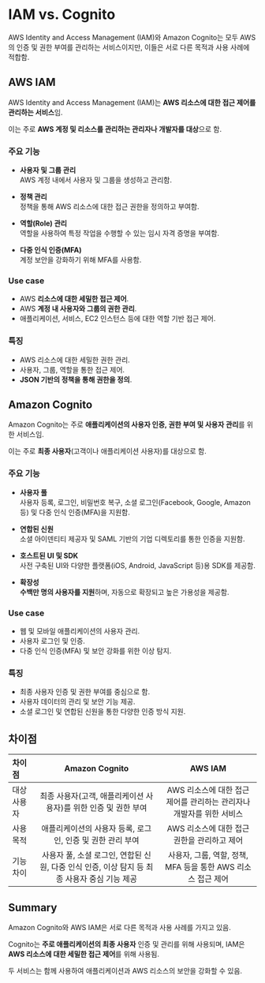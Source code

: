 # IAM vs. Cognito

AWS Identity and Access Management (IAM)와 Amazon Cognito는 모두 AWS의 인증 및 권한 부여를 관리하는 서비스이지만, 이들은 서로 다른 목적과 사용 사례에 적합함.

## AWS IAM

AWS Identity and Access Management (IAM)는 **AWS 리소스에 대한 접근 제어를 관리하는 서비스**임.  

이는 주로 **AWS 계정 및 리소스를 관리하는 관리자나 개발자를 대상**으로 함.

### 주요 기능

* **사용자 및 그룹 관리**  
    AWS 계정 내에서 사용자 및 그룹을 생성하고 관리함.

* **정책 관리**  
    정책을 통해 AWS 리소스에 대한 접근 권한을 정의하고 부여함.

* **역할(Role) 관리**  
    역할을 사용하여 특정 작업을 수행할 수 있는 임시 자격 증명을 부여함.

* **다중 인식 인증(MFA)**  
    계정 보안을 강화하기 위해 MFA를 사용함.

### Use case

* AWS **리소스에 대한 세밀한 접근 제어**.
* AWS **계정 내 사용자와 그룹의 권한 관리**.
* 애플리케이션, 서비스, EC2 인스턴스 등에 대한 역할 기반 접근 제어.

### 특징

* AWS 리소스에 대한 세밀한 권한 관리.
* 사용자, 그룹, 역할을 통한 접근 제어.
* **JSON 기반의 정책을 통해 권한을 정의**.


## Amazon Cognito

Amazon Cognito는 주로 **애플리케이션의 사용자 인증, 권한 부여 및 사용자 관리**를 위한 서비스임.  

이는 주로 **최종 사용자**(고객이나 애플리케이션 사용자)를 대상으로 함.

### 주요 기능

* **사용자 풀**  
    사용자 등록, 로그인, 비밀번호 복구, 소셜 로그인(Facebook, Google, Amazon 등) 및 다중 인식 인증(MFA)을 지원함.

* **연합된 신원**  
    소셜 아이덴티티 제공자 및 SAML 기반의 기업 디렉토리를 통한 인증을 지원함.

* **호스트된 UI 및 SDK**  
    사전 구축된 UI와 다양한 플랫폼(iOS, Android, JavaScript 등)용 SDK를 제공함.

* **확장성**  
    **수백만 명의 사용자를 지원**하며, 자동으로 확장되고 높은 가용성을 제공함.

### Use case

* 웹 및 모바일 애플리케이션의 사용자 관리.
* 사용자 로그인 및 인증.
* 다중 인식 인증(MFA) 및 보안 강화를 위한 이상 탐지.

### 특징

* 최종 사용자 인증 및 권한 부여를 중심으로 함.
* 사용자 데이터의 관리 및 보안 기능 제공.
* 소셜 로그인 및 연합된 신원을 통한 다양한 인증 방식 지원.


## 차이점

|차이점|Amazon Cognito|AWS IAM|
|:---|:---:|:---:|
|대상 사용자|최종 사용자(고객, 애플리케이션 사용자)를 위한 인증 및 권한 부여|AWS 리소스에 대한 접근 제어를 관리하는 관리자나 개발자를 위한 서비스|
|사용 목적|애플리케이션의 사용자 등록, 로그인, 인증 및 권한 관리 부여|AWS 리소스에 대한 접근 권한을 관리하고 제어|
|기능 차이|사용자 풀, 소셜 로그인, 연합된 신원, 다중 인식 인증, 이상 탐지 등 최종 사용자 중심 기능 제공|사용자, 그룹, 역할, 정책, MFA 등을 통한 AWS 리소스 접근 제어|

## Summary

Amazon Cognito와 AWS IAM은 서로 다른 목적과 사용 사례를 가지고 있음.  

Cognito는 **주로 애플리케이션의 최종 사용자** 인증 및 관리를 위해 사용되며, IAM은 **AWS 리소스에 대한 세밀한 접근 제어**를 위해 사용됨.  

두 서비스는 함께 사용하여 애플리케이션과 AWS 리소스의 보안을 강화할 수 있음.